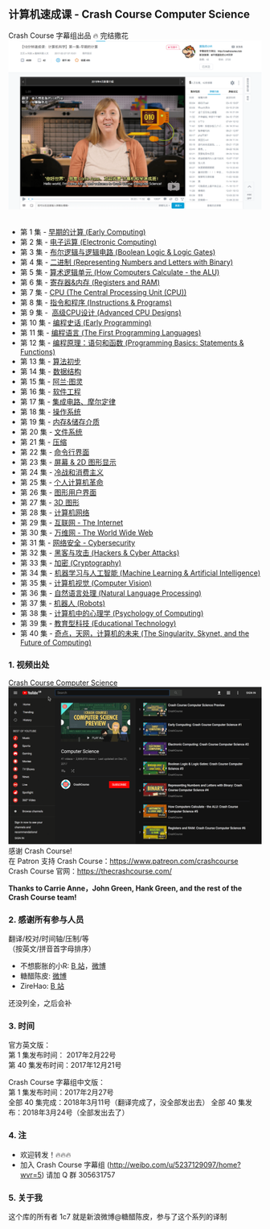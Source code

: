 ## 计算机速成课 - Crash Course Computer Science
Crash Course 字幕组出品
:fire: 完结撒花
![中文字幕 B 站截图](/image/chinese.png)   

* 第 1 集 - [早期的计算 (Early Computing)](https://www.bilibili.com/video/av8861057/)
* 第 2 集 - [电子运算 (Electronic Computing)](https://www.bilibili.com/video/av9066628/)
* 第 3 集 - [布尔逻辑与逻辑电路 (Boolean Logic & Logic Gates)](https://www.bilibili.com/video/av11557339/)
* 第 4 集 - [二进制 (Representing Numbers and Letters with Binary)](https://www.bilibili.com/video/av11592079/)
* 第 5 集 - [算术逻辑单元 (How Computers Calculate - the ALU)](https://www.bilibili.com/video/av12742941/)
* 第 6 集 - [寄存器&内存 (Registers and RAM)](https://www.bilibili.com/video/av12881796/)
* 第 7 集 - [CPU (The Central Processing Unit (CPU))](https://www.bilibili.com/video/av12881976/)
* 第 8 集 - [指令和程序 (Instructions & Programs)](https://www.bilibili.com/video/av9875360/)
* 第 9 集 -  [高级CPU设计 (Advanced CPU Designs)](https://www.bilibili.com/video/av11867964/)
* 第 10 集 - [编程史话 (Early Programming)](https://www.bilibili.com/video/av13582556/)
* 第 11 集 - [编程语言 (The First Programming Languages)](https://www.bilibili.com/video/av14228148/)
* 第 12 集 - [编程原理：语句和函数 (Programming Basics: Statements & Functions)](https://www.bilibili.com/video/av14885759/)
* 第 13 集 - [算法初步](https://www.bilibili.com/video/av15987761/)
* 第 14 集 - [数据结构](https://www.bilibili.com/video/av15987774/)
* 第 15 集 - [阿兰·图灵](https://www.bilibili.com/video/av16090115/)
* 第 16 集 - [软件工程](https://www.bilibili.com/video/av16751202/)
* 第 17 集 - [集成电路、摩尔定律](https://www.bilibili.com/video/av17186768)
* 第 18 集 - [操作系统](https://www.bilibili.com/video/av17192468)
* 第 19 集 - [内存&储存介质](https://www.bilibili.com/video/av17192483/)
* 第 20 集 - [文件系统](https://www.bilibili.com/video/av17209268/)
* 第 21 集 - [压缩](https://www.bilibili.com/video/av17192511/)
* 第 22 集 - [命令行界面](https://www.bilibili.com/video/av17451718/)
* 第 23 集 - [屏幕 & 2D 图形显示](https://www.bilibili.com/video/av17476087/)
* 第 24 集 - [冷战和消费主义](https://www.bilibili.com/video/av15637307/)
* 第 25 集 - [个人计算机革命](https://www.bilibili.com/video/av18789303/)
* 第 26 集 - [图形用户界面](https://www.bilibili.com/video/av19035296/)
* 第 27 集 - [3D 图形](https://www.bilibili.com/video/av19164942/)
* 第 28 集 - [计算机网络](https://www.bilibili.com/video/av19209394/)
* 第 29 集 - [互联网 - The Internet](https://www.bilibili.com/video/av20716104/)
* 第 30 集 - [万维网 - The World Wide Web](https://www.bilibili.com/video/av20767130/)
* 第 31 集 - [网络安全 - Cybersecurity](https://www.bilibili.com/video/av20785456/)
* 第 32 集 - [黑客与攻击 (Hackers & Cyber Attacks)](https://www.bilibili.com/video/av20831479/)
* 第 33 集 - [加密 (Cryptography)](https://www.bilibili.com/video/av20882310/)
* 第 34 集 - [机器学习与人工智能 (Machine Learning & Artificial Intelligence)](https://www.bilibili.com/video/av20922906)
* 第 35 集 - [计算机视觉 (Computer Vision)](https://www.bilibili.com/video/av20974735)
* 第 36 集 - [自然语言处理 (Natural Language Processing)](https://www.bilibili.com/video/av21004070)
* 第 37 集 - [机器人 (Robots)](https://www.bilibili.com/video/av21043523)
* 第 38 集 - [计算机中的心理学 (Psychology of Computing)](https://www.bilibili.com/video/av21066931)
* 第 39 集 - [教育型科技 (Educational Technology)](https://www.bilibili.com/video/av21103744)
* 第 40 集 - [奇点，天网，计算机的未来 (The Singularity, Skynet, and the Future of Computing)](https://www.bilibili.com/video/av21126704)


### 1. 视频出处
[Crash Course Computer Science](https://www.youtube.com/playlist?list=PLME-KWdxI8dcaHSzzRsNuOLXtM2Ep_C7a)     
![英文 Crash Course CS](/image/english.png)       
感谢 Crash Course! <br>
在 Patron 支持 Crash Course：https://www.patreon.com/crashcourse  <br/>
Crash Course 官网：https://thecrashcourse.com/  <br/>

**Thanks to Carrie Anne，John Green, Hank Green, and the rest of the Crash Course team!** <br/>


### 2. 感谢所有参与人员 
翻译/校对/时间轴/压制/等    
（按英文/拼音首字母排序） 

* 不想膨胀的小R: [B 站](https://space.bilibili.com/5385034#!/video)，[微博](https://weibo.com/u/2207493917)
* 糖醋陈皮: [微博](https://weibo.com/2004104451)
* ZireHao: [B 站](http://space.bilibili.com/27167876#!/)     

还没列全，之后会补

### 3. 时间
官方英文版：    
第 1 集发布时间：  2017年2月22号    
第 40 集发布时间：2017年12月21号     

Crash Course 字幕组中文版：     
第 1 集发布时间：2017年2月27号   
全部 40 集完成：2018年3月11号（翻译完成了，没全部发出去） 
全部 40 集发布：2018年3月24号（全部发出去了）

### 4. 注
* 欢迎转发！:fire::fire::fire:
* 加入 Crash Course 字幕组 (http://weibo.com/u/5237129097/home?wvr=5) 请加 Q 群 305631757       

### 5. 关于我
这个库的所有者 1c7 就是新浪微博@糖醋陈皮，参与了这个系列的译制

 
